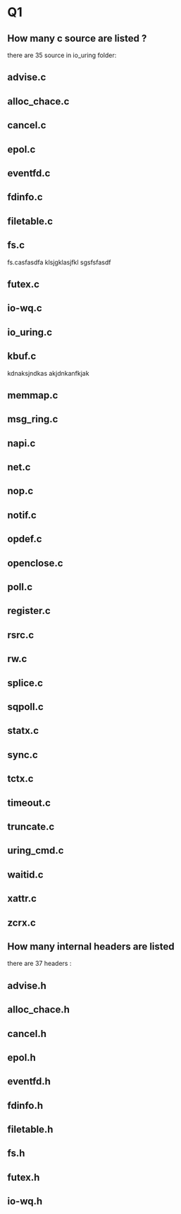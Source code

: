 # Q1
## How many c source are listed ?

there are 35 source in io_uring folder:
## advise.c
## alloc_chace.c
## cancel.c
## epol.c
## eventfd.c
## fdinfo.c
## filetable.c
## fs.c
fs.casfasdfa
klsjgklasjfkl
sgsfsfasdf
## futex.c

## io-wq.c
## io_uring.c
## kbuf.c
kdnaksjndkas
akjdnkanfkjak
## memmap.c
## msg_ring.c
## napi.c
## net.c
## nop.c
## notif.c

## opdef.c
## openclose.c
## poll.c
## register.c
## rsrc.c
## rw.c
## splice.c
## sqpoll.c
## statx.c

## sync.c
## tctx.c
## timeout.c
## truncate.c
## uring_cmd.c
## waitid.c
## xattr.c
## zcrx.c


## How many internal headers are listed

there are 37 headers :
## advise.h
## alloc_chace.h
## cancel.h
## epol.h
## eventfd.h
## fdinfo.h
## filetable.h
## fs.h
## futex.h
## io-wq.h
